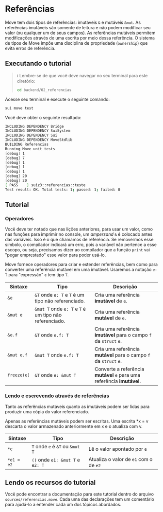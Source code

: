 # Referências

Move tem dois tipos de referências: imutáveis `&` e mutáveis `&mut`. As referências imutáveis são somente de leitura e não podem modificar seu valor (ou qualquer um de seus campos). As referências mutáveis permitem modificações através de uma escrita por meio dessa referência. O sistema de tipos de Move impõe uma disciplina de propriedade (`ownership`) que evita erros de referência.

## Executando o tutorial

> :information_source: Lembre-se de que você deve navegar no seu terminal para este diretório:
>```sh
>cd backend/02_referencias
>```

Acesse seu terminal e execute o seguinte comando:

```sh
sui move test
```

Você deve obter o seguinte resultado:
```sh
INCLUDING DEPENDENCY Bridge
INCLUDING DEPENDENCY SuiSystem
INCLUDING DEPENDENCY Sui
INCLUDING DEPENDENCY MoveStdlib
BUILDING Referencias
Running Move unit tests
[debug] 1
[debug] 7
[debug] 1
[debug] 1
[debug] 1
[debug] 20
[debug] 20
[ PASS    ] suiz3::referencias::teste
Test result: OK. Total tests: 1; passed: 1; failed: 0
```

## Tutorial

### Operadores

Você deve ter notado que nas lições anteriores, para usar um valor, como nas funções para imprimir no console, um *ampersand* `&` é colocado antes das variáveis. Isso é o que chamamos de referência. Se removermos esse símbolo, o compilador indicará um erro, pois a variável não pertence a esse escopo, ou seja, precisamos dizer ao compilador que a função `print` vai "pegar emprestado" esse valor para poder usá-lo.

Move fornece operadores para criar e estender referências, bem como para converter uma referência mutável em uma imutável. Usaremos a notação `e: T` para "expressão" `e` tem tipo `T`.

|Sintaxe|Tipo|Descrição|
|---|---|---|
|`&e` | `&T` onde `e: T` e `T` é um tipo não referenciado.| Cria uma referência **imutável** de `e`.|
|`&mut e` | `&mut T` onde `e: T` e `T` é um tipo não referenciado.|	Cria uma referência **mutável** de `e`.|
|`&e.f` | `&T` onde `e.f: T` | Cria uma referência **imutável** para o campo `f` da `struct` `e`.|
|`&mut e.f` |	`&mut T` onde `e.f: T` |	Cria uma referência **mutável** para o campo `f` da `struct` `e`.|
| `freeze(e)` |	`&T` onde `e: &mut T` | Converte a referência **mutável** `e` para uma referência **imutável**.

### Lendo e escrevendo através de referências

Tanto as referências mutáveis quanto as imutáveis podem ser lidas para produzir uma cópia do valor referenciado.

Apenas as referências mutáveis podem ser escritas. Uma escrita *x = v descarta o valor armazenado anteriormente em x e o atualiza com v.

|Sintaxe|Tipo|Descrição|
|---|---|---|
| `*e` | `T` onde `e` é `&T` ou `&mut T` | Lê o valor apontado por `e` |
|`*e1 = e2` | `()` onde `e1: &mut T` e `e2: T` | Atualiza o valor de `e1` com o de `e2` |

## Lendo os recursos do tutorial

Você pode encontrar a documentação para este tutorial dentro do arquivo `sources/referencias.move`. Cada uma das declarações tem um comentário para ajudá-lo a entender cada um dos tópicos abordados.

